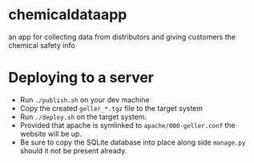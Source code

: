 # chemicaldataapp
an app for collecting data from distributors and giving customers the chemical safety info

# Deploying to a server

- Run `./publish.sh` on your dev machine
- Copy the created `geller_*.tgz` file to the target system
- Run `./deploy.sh` on the target system.
- Provided that apache is symlinked to `apache/000-geller.conf` the website will be up. 
- Be sure to copy the SQLite database into place along side `manage.py` should it not be present already.